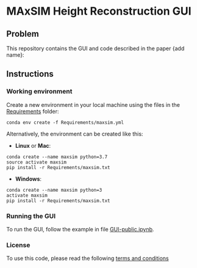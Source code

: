 # MAxSIM Height Reconstruction GUI

## Problem

This repository contains the GUI and code described in the paper {add name}:

## Instructions

### Working environment
Create a new environment in your local machine using the files in the [Requirements](add_link) folder:

```
conda env create -f Requirements/maxsim.yml
```
Alternatively, the environment can be created like this:

- __Linux__ or __Mac__:

```
conda create --name maxsim python=3.7
source activate maxsim
pip install -r Requirements/maxsim.txt
```

- __Windows__:

```
conda create --name maxsim python=3
activate maxsim
pip install -r Requirements/maxsim.txt
```

### Running the GUI
To run the GUI, follow the example in file [GUI-public.ipynb](add_link).

### License
To use this code, please read the following [terms and conditions](https://www.jotform.com/form/222996130144151)
